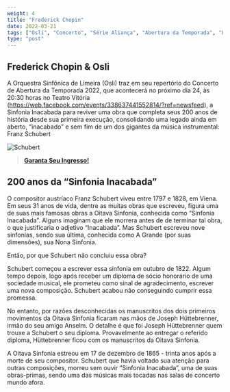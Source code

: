 ```yaml
---
weight: 4
title: "Frederick Chopin"
date: 2022-03-21
tags: ["Osli", "Concerto", "Série Aliança", "Abertura da Temporada", "Limeira", "2022", "Cultura", "Chopin", "Concerto para Piano"]
type: "post"
---
```


## Frederick Chopin & Osli
 
 A Orquestra Sinfônica de Limeira (Osli) traz em seu repertório do Concerto de Abertura da Temporada 2022, que acontecerá no próximo dia 24, às 20:30 horas no Teatro Vitória (<https://web.facebook.com/events/338637441552814/?ref=newsfeed>), a Sinfonia Inacabada para reviver uma obra que completa seus 200 anos de história desde sua primeira execução, consolidando uma legado ainda em aberto,  “inacabado” e sem fim de um dos gigantes da música instrumental: Franz Schubert 

 
 ![Schubert](/images/schubert.png "200 anos de Sinfonia Inacabada - Osli 2022")

> [**Garanta Seu Ingresso!**](<https://www.ticketfacil.com.br/eventos/tv-1-concerto-abertura-temporada-2022-solista-luis-felipe.aspx> "Ticket Fácil") 

## 200 anos da “Sinfonia Inacabada”

O compositor austríaco Franz Schubert viveu entre 1797 e 1828, em Viena.
Em seus 31 anos de vida, dentre as muitas obras que escreveu, figura uma de suas mais famosas obras a Oitava Sinfonia, conhecida como “Sinfonia Inacabada”. 
Alguns imaginam que ele morrera antes de de terminar tal obra, o que justificaria o adjetivo “Inacabada”. Mas Schubert escreveu nove sinfonias, sendo sua última, conhecida como A Grande (por suas dimensões), sua Nona Sinfonia. 

Então, por que Schubert não concluiu essa obra?

Schubert começou a escrever essa sinfonia em outubro de 1822. Algum tempo depois, logo após receber um diploma de sócio honorário de uma sociedade musical, ele prometeu como sinal de agradecimento, escrever uma nova composição. Schubert acabou não conseguindo cumprir essa promessa. 

No entanto, por razões desconhecidas os manuscritos dos dois primeiros movimentos da Oitava Sinfonia ficaram nas mãos de Joseph Hüttebrenner, irmão do seu amigo Anselm. O detalhe é que foi Joseph Hüttebrenner quem trouxe a Schubert o seu diploma. Provavelmente ao entregar o referido diploma, Hüttebrenner ficou com os manuscritos da Oitava Sinfonia.

A Oitava Sinfonia estreou em  17 de dezembro de 1865 - trinta anos após a morte de seu compositor. Schubert que havia voltado sua atenção para outras composições, morreu sem ouvir “Sinfonia Inacabada”, uma de suas obras-primas, sendo uma das músicas mais tocadas nas salas de concerto mundo afora. 

